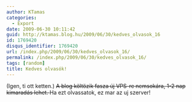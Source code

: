 ```yaml
---
author: KTamas
categories:
  - Export
date: 2009-06-30 10:11:42
guid: http://ktamas.blog.hu/2009/06/30/kedves_olvasok_16
id: 1769420
disqus_identifier: 1769420
url: /index.php/2009/06/30/kedves_olvasok_16/
permalink: /index.php/2009/06/30/kedves_olvasok_16/
tags: [random]
title: Kedves olvasók!
---
```


(Igen, ti ott ketten.) <span style="text-decoration: line-through;">A blog költözik fasza új VPS-re nemsokára, 1-2 nap kimaradás lehet. </span>Ha ezt olvassatok, ez mar az uj szerver!
